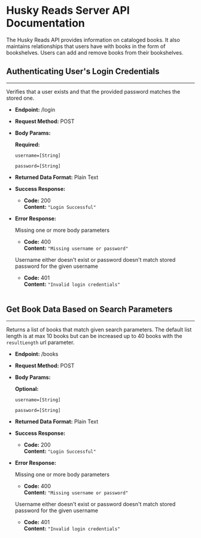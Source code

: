 # Husky Reads Server API Documentation
The Husky Reads API provides information on cataloged books. It also maintains relationships that users have with books in the form of bookshelves. Users can add and remove books from their bookshelves.

## Authenticating User's Login Credentials
---
Verifies that a user exists and that the provided password matches the stored one.
* **Endpoint:** /login

* **Request Method:** POST

* **Body Params:**

    **Required:**
    
    `username=[String]`

    `password=[String]`

* **Returned Data Format:** Plain Text

* **Success Response:**

    * **Code:** 200 </br>
    **Content:** `"Login Successful"`

* **Error Response:**

    Missing one or more body parameters

    * **Code:** 400 </br>
    **Content:** `"Missing username or password"`

    Username either doesn't exist or password doesn't match stored password for the given username

    * **Code:** 401 </br>
    **Content:** `"Invalid login credentials"`

    </br>

## Get Book Data Based on Search Parameters
---
Returns a list of books that match given search parameters. The default list length is at max 10 books but can be increased up to 40 books with the `resultLength` url parameter.
* **Endpoint:** /books

* **Request Method:** POST

* **Body Params:**

    **Optional:**
    
    `username=[String]`

    `password=[String]`

* **Returned Data Format:** Plain Text

* **Success Response:**

    * **Code:** 200 </br>
    **Content:** `"Login Successful"`

* **Error Response:**

    Missing one or more body parameters

    * **Code:** 400 </br>
    **Content:** `"Missing username or password"`

    Username either doesn't exist or password doesn't match stored password for the given username

    * **Code:** 401 </br>
    **Content:** `"Invalid login credentials"`

    </br>